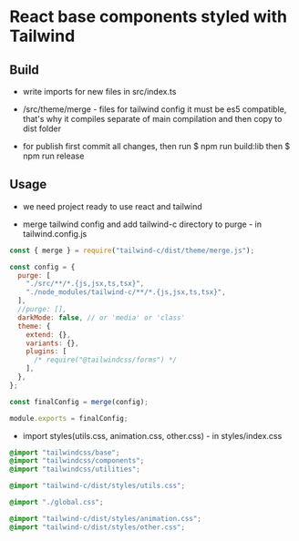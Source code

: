 # React base components styled with Tailwind

## Build

- write imports for new files in src/index.ts

- /src/theme/merge - files for tailwind config it must be es5 compatible, that's why it compiles separate of main compilation and then copy to dist folder

- for publish first commit all changes, then run $ npm run build:lib then $ npm run release

## Usage

- we need project ready to use react and tailwind

- merge tailwind config and add tailwind-c directory to purge - in tailwind.config.js

```javascript
const { merge } = require("tailwind-c/dist/theme/merge.js");

const config = {
  purge: [
    "./src/**/*.{js,jsx,ts,tsx}",
    "./node_modules/tailwind-c/**/*.{js,jsx,ts,tsx}",
  ],
  //purge: [],
  darkMode: false, // or 'media' or 'class'
  theme: {
    extend: {},
    variants: {},
    plugins: [
      /* require("@tailwindcss/forms") */
    ],
  },
};

const finalConfig = merge(config);

module.exports = finalConfig;
```

- import styles(utils.css, animation.css, other.css) - in styles/index.css

```css
@import "tailwindcss/base";
@import "tailwindcss/components";
@import "tailwindcss/utilities";

@import "tailwind-c/dist/styles/utils.css";

@import "./global.css";

@import "tailwind-c/dist/styles/animation.css";
@import "tailwind-c/dist/styles/other.css";
```
